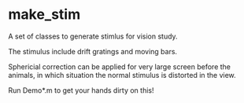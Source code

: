 # make_stim

A set of classes to generate stimlus for vision study.

The stimulus include drift gratings and moving bars.

Sphericial correction can be applied for very large screen before the animals, in which situation the normal stimulus is distorted in the view.

Run Demo*.m to get your hands dirty on this!
